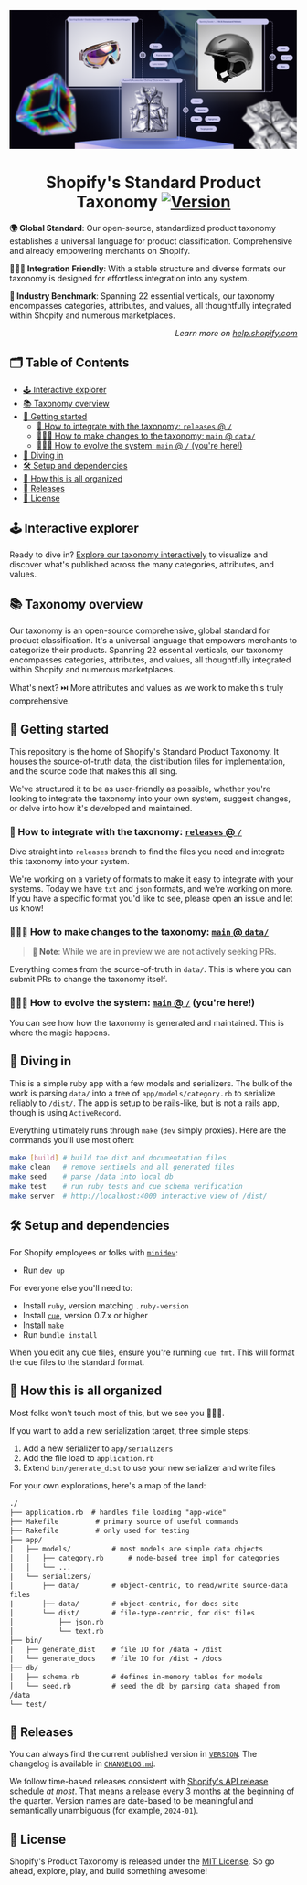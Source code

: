 <p align="center"><img src="./dist/img/header.png" /></p>

<!-- omit in toc -->
<h1 align="center">Shopify's Standard Product Taxonomy <a href="./VERSION"><img src="https://img.shields.io/badge/version-vUNRELEASED-orange.svg" alt="Version"></a></h1>

**🌍 Global Standard**: Our open-source, standardized product taxonomy establishes a universal language for product classification. Comprehensive and already empowering merchants on Shopify.

**👩🏼‍💻 Integration Friendly**: With a stable structure and diverse formats our taxonomy is designed for effortless integration into any system.

**🚀 Industry Benchmark**: Spanning 22 essential verticals, our taxonomy encompasses categories, attributes, and values, all thoughtfully integrated within Shopify and numerous marketplaces.

<p align="right"><em>Learn more on <a href="https://help.shopify.com/manual/products/details/product-category">help.shopify.com</a></em></p>

<!-- omit in toc -->
## 🗂️ Table of Contents

- [🕹️ Interactive explorer](#️-interactive-explorer)
- [📚 Taxonomy overview](#-taxonomy-overview)
- [🧭 Getting started](#-getting-started)
  - [🧩 How to integrate with the taxonomy: `releases` @ `/`](#-how-to-integrate-with-the-taxonomy-releases--)
  - [🧑🏼‍🏫 How to make changes to the taxonomy: `main` @ `data/`](#-how-to-make-changes-to-the-taxonomy-main--data)
  - [👩🏼‍💻 How to evolve the system: `main` @ `/` (you're here!)](#-how-to-evolve-the-system-main---youre-here)
- [🤿 Diving in](#-diving-in)
- [🛠️ Setup and dependencies](#️-setup-and-dependencies)
- [📂 How this is all organized](#-how-this-is-all-organized)
- [📅 Releases](#-releases)
- [📜 License](#-license)

## 🕹️ Interactive explorer

Ready to dive in? [Explore our taxonomy interactively](https://shopify.github.io/product-taxonomy/?categoryId=gid%3A%2F%2Fshopify%2FTaxonomy%2FCategory%2Fsg-4-17-2-17) to visualize and discover what's published across the many categories, attributes, and values.

## 📚 Taxonomy overview

Our taxonomy is an open-source comprehensive, global standard for product classification. It's a universal language that empowers merchants to categorize their products. Spanning 22 essential verticals, our taxonomy encompasses categories, attributes, and values, all thoughtfully integrated within Shopify and numerous marketplaces.

What's next? ⏭️ More attributes and values as we work to make this truly comprehensive.

## 🧭 Getting started

This repository is the home of Shopify's Standard Product Taxonomy. It houses the source-of-truth data, the distribution files for implementation, and the source code that makes this all sing.

We've structured it to be as user-friendly as possible, whether you're looking to integrate the taxonomy into your own system, suggest changes, or delve into how it's developed and maintained.

### 🧩 How to integrate with the taxonomy: [`releases` @ `/`](https://github.com/Shopify/product-taxonomy/tree/releases)

Dive straight into `releases` branch to find the files you need and integrate this taxonomy into your system.

We're working on a variety of formats to make it easy to integrate with your systems. Today we have `txt` and `json` formats, and we're working on more. If you have a specific format you'd like to see, please open an issue and let us know!

### 🧑🏼‍🏫 How to make changes to the taxonomy: [`main` @ `data/`](./data)

> **🔵 Note**: While we are in preview we are not actively seeking PRs.

Everything comes from the source-of-truth in `data/`. This is where you can submit PRs to change the taxonomy itself.

### 👩🏼‍💻 How to evolve the system: [`main` @ `/`](./) (you're here!)

You can see how how the taxonomy is generated and maintained. This is where the magic happens.

## 🤿 Diving in

This is a simple ruby app with a few models and serializers. The bulk of the work is parsing `data/` into a tree of `app/models/category.rb` to serialize reliably to `/dist/`. The app is setup to be rails-like, but is not a rails app, though is using `ActiveRecord`.

Everything ultimately runs through `make` (`dev` simply proxies). Here are the commands you'll use most often:

```sh
make [build] # build the dist and documentation files
make clean   # remove sentinels and all generated files
make seed    # parse /data into local db
make test    # run ruby tests and cue schema verification
make server  # http://localhost:4000 interactive view of /dist/
```

## 🛠️ Setup and dependencies

For Shopify employees or folks with [`minidev`](https://github.com/burke/minidev):
- Run `dev up`

For everyone else you'll need to:
- Install `ruby`, version matching `.ruby-version`
- Install [`cue`](https://github.com/cue-lang/cue?tab=readme-ov-file#download-and-install), version 0.7.x or higher
- Install `make`
- Run `bundle install`

When you edit any cue files, ensure you're running `cue fmt`. This will format the cue files to the standard format.

## 📂 How this is all organized

Most folks won't touch most of this, but we see you 👩🏼‍💻.

If you want to add a new serialization target, three simple steps:
1. Add a new serializer to `app/serializers`
2. Add the file load to `application.rb`
3. Extend `bin/generate_dist` to use your new serializer and write files

For your own explorations, here's a map of the land:

```
./
├── application.rb  # handles file loading "app-wide"
├── Makefile         # primary source of useful commands
├── Rakefile         # only used for testing
├── app/
│   ├── models/          # most models are simple data objects
│   │   ├── category.rb      # node-based tree impl for categories
│   │   └── ...
│   └── serializers/
│       ├── data/        # object-centric, to read/write source-data files
|       ├── data/        # object-centric, for docs site
│       └── dist/        # file-type-centric, for dist files
│           ├── json.rb
│           └── text.rb
├── bin/
│   ├── generate_dist    # file IO for /data → /dist
│   └── generate_docs    # file IO for /dist → /docs
├── db/
│   ├── schema.rb        # defines in-memory tables for models
│   └── seed.rb          # seed the db by parsing data shaped from /data
└── test/
```

## 📅 Releases

You can always find the current published version in [`VERSION`](./VERSION).  The changelog is available in [`CHANGELOG.md`](./CHANGELOG.md).

We follow time-based releases consistent with [Shopify's API release schedule](https://shopify.dev/docs/api/usage/versioning#release-schedule) _at most_. That means a release every 3 months at the beginning of the quarter. Version names are date-based to be meaningful and semantically unambiguous (for example, `2024-01`).

## 📜 License

Shopify's Product Taxonomy is released under the [MIT License](./LICENSE). So go ahead, explore, play, and build something awesome!
